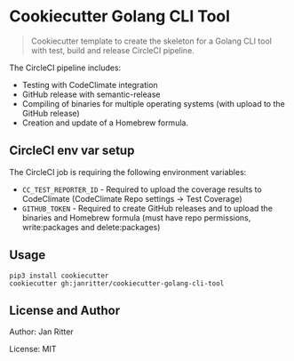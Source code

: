 # Cookiecutter Golang CLI Tool

> Cookiecutter template to create the skeleton for a Golang CLI tool with test, build and release CircleCI pipeline.

The CircleCI pipeline includes:
- Testing with CodeClimate integration
- GitHub release with semantic-release
- Compiling of binaries for multiple operating systems (with upload to the GitHub release)
- Creation and update of a Homebrew formula.

## CircleCI env var setup

The CircleCI job is requiring the following environment variables:
- `CC_TEST_REPORTER_ID` - Required to upload the coverage results to CodeClimate (CodeClimate Repo settings -> Test Coverage)
- `GITHUB_TOKEN` - Required to create GitHub releases and to upload the binaries and Homebrew formula (must have repo permissions, write:packages and delete:packages)

## Usage
```
pip3 install cookiecutter
cookiecutter gh:janritter/cookiecutter-golang-cli-tool
```

## License and Author

Author: Jan Ritter

License: MIT
